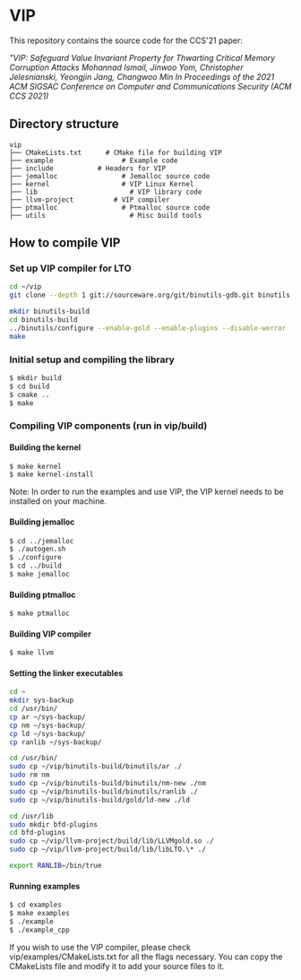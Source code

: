 # VIP

This repository contains the source code for the CCS'21 paper:

*"VIP: Safeguard Value Invariant Property for Thwarting Critical Memory Corruption Attacks
Mohannad Ismail, Jinwoo Yom, Christopher Jelesnianski, Yeongjin Jang, Changwoo Min
In Proceedings of the 2021 ACM SIGSAC Conference on Computer and Communications Security (ACM CCS 2021)*

## Directory structure
```{.sh}
vip
├── CMakeLists.txt		# CMake file for building VIP
├── example				    # Example code
├── include           # Headers for VIP
├── jemalloc			    # Jemalloc source code
├── kernel				    # VIP Linux Kernel
├── lib					      # VIP library code
├── llvm-project		  # VIP compiler
├── ptmalloc			    # Ptmalloc source code
├── utils				      # Misc build tools
```


## How to compile VIP
### Set up VIP compiler for LTO
```bash
cd ~/vip
git clone --depth 1 git://sourceware.org/git/binutils-gdb.git binutils

mkdir binutils-build
cd binutils-build
../binutils/configure --enable-gold --enable-plugins --disable-werror
make
```

### Initial setup and compiling the library
```bash
$ mkdir build
$ cd build
$ cmake ..
$ make
```

### Compiling VIP components (run in vip/build)
#### Building the kernel 
```bash
$ make kernel
$ make kernel-install
```
Note: In order to run the examples and use VIP, the VIP kernel needs to be installed on your machine.

#### Building jemalloc
```bash
$ cd ../jemalloc
$ ./autogen.sh
$ ./configure
$ cd ../build
$ make jemalloc
```

#### Building ptmalloc
```bash
$ make ptmalloc
```

#### Building VIP compiler
```bash
$ make llvm
```

#### Setting the linker executables
```bash
cd ~
mkdir sys-backup
cd /usr/bin/
cp ar ~/sys-backup/
cp nm ~/sys-backup/
cp ld ~/sys-backup/
cp ranlib ~/sys-backup/

cd /usr/bin/
sudo cp ~/vip/binutils-build/binutils/ar ./
sudo rm nm
sudo cp ~/vip/binutils-build/binutils/nm-new ./nm
sudo cp ~/vip/binutils-build/binutils/ranlib ./
sudo cp ~/vip/binutils-build/gold/ld-new ./ld

cd /usr/lib
sudo mkdir bfd-plugins
cd bfd-plugins
sudo cp ~/vip/llvm-project/build/lib/LLVMgold.so ./
sudo cp ~/vip/llvm-project/build/lib/libLTO.\* ./

export RANLIB=/bin/true
```

#### Running examples
```bash
$ cd examples
$ make examples
$ ./example
$ ./example_cpp
```
If you wish to use the VIP compiler, please check vip/examples/CMakeLists.txt for all the flags necessary. You can copy the CMakeLists file and modify it to add your source files to it.
